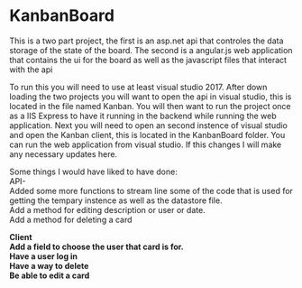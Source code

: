 # KanbanBoard
This is a two part project, the first is an asp.net api that controles the data storage of the state of the board. The second is a angular.js web application that contains the ui for the board as well as the javascript files that interact with the api

To run this you will need to use at least visual studio 2017. After down loading the two projects you will want to open the api in visual studio, this is located in the file named Kanban. You will then want to run the project once as a IIS Express to have it running in the backend while running the web application. Next you will need to open an second instence of visual studio and open the Kanban client, this is located in the KanbanBoard folder. You can run the web application from visual studio. 
If this changes I will make any necessary updates here.<br>

Some things I would have liked to have done:<br/>
  API-<br/>
    Added some more functions to stream line some of the code that is used for getting the tempary instence as well as the datastore file.<br/>
    Add a method for editing description or user or date.<br/>
    Add a method for deleting a card<b/>
    
  Client<br/>
    Add a field to choose the user that card is for. <br/>
    Have a user log in<br/>
    Have a way to delete<br/>
    Be able to edit a card<br/>
